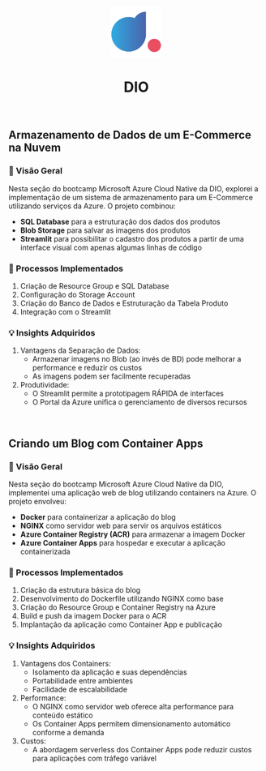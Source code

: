 <div align="center">
  <p align="center">
    <img 
      alt="DIO Education" 
      src="https://raw.githubusercontent.com/digitalinnovationone/template-github-trilha/main/.github/assets/logo.webp" 
      width="100px" 
    />
    <h1>DIO</h1>
  </p>
</div>
<br/>

## Armazenamento de Dados de um E-Commerce na Nuvem

### 📌 Visão Geral

Nesta seção do bootcamp Microsoft Azure Cloud Native da DIO, explorei a implementação de um sistema de armazenamento para um E-Commerce utilizando serviços da Azure. O projeto combinou:

- **SQL Database** para a estruturação dos dados dos produtos
- **Blob Storage** para salvar as imagens dos produtos
- **Streamlit** para possibilitar o cadastro dos produtos a partir de uma interface visual com apenas algumas linhas de código

### 🔧 Processos Implementados

1. Criação de Resource Group e SQL Database
2. Configuração do Storage Account
3. Criação do Banco de Dados e Estruturação da Tabela Produto
4. Integração com o Streamlit

### 💡 Insights Adquiridos

1. Vantagens da Separação de Dados:
   - Armazenar imagens no Blob (ao invés de BD) pode melhorar a performance e reduzir os custos
   - As imagens podem ser facilmente recuperadas
2. Produtividade:
   - O Streamlit permite a prototipagem RÁPIDA de interfaces
   - O Portal da Azure unifica o gerenciamento de diversos recursos

<br/>

## Criando um Blog com Container Apps

### 📌 Visão Geral

Nesta seção do bootcamp Microsoft Azure Cloud Native da DIO, implementei uma aplicação web de blog utilizando containers na Azure. O projeto envolveu:

- **Docker** para containerizar a aplicação do blog
- **NGINX** como servidor web para servir os arquivos estáticos
- **Azure Container Registry (ACR)** para armazenar a imagem Docker
- **Azure Container Apps** para hospedar e executar a aplicação containerizada

### 🔧 Processos Implementados

1. Criação da estrutura básica do blog
2. Desenvolvimento do Dockerfile utilizando NGINX como base
3. Criação do Resource Group e Container Registry na Azure
4. Build e push da imagem Docker para o ACR
5. Implantação da aplicação como Container App e publicação

### 💡 Insights Adquiridos

1. Vantagens dos Containers:
   - Isolamento da aplicação e suas dependências
   - Portabilidade entre ambientes
   - Facilidade de escalabilidade
2. Performance:
   - O NGINX como servidor web oferece alta performance para conteúdo estático
   - Os Container Apps permitem dimensionamento automático conforme a demanda
4. Custos:
   - A abordagem serverless dos Container Apps pode reduzir custos para aplicações com tráfego variável
